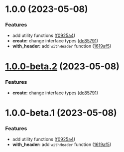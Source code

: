 # 1.0.0 (2023-05-08)


### Features

* add utility functions ([f0925a4](https://github.com/httpland/response-utils/commit/f0925a4e757456215595a73fc97cda5450799667))
* **create:** change interface types ([dc85791](https://github.com/httpland/response-utils/commit/dc857913b22447b07d7e1201547dd7e8ae1b54a4))
* **with_header:** add `withHeader` function ([1619af5](https://github.com/httpland/response-utils/commit/1619af5ea52160d712a7dec86f095c51544e1eb4))

# [1.0.0-beta.2](https://github.com/httpland/response-utils/compare/1.0.0-beta.1...1.0.0-beta.2) (2023-05-08)


### Features

* **create:** change interface types ([dc85791](https://github.com/httpland/response-utils/commit/dc857913b22447b07d7e1201547dd7e8ae1b54a4))

# 1.0.0-beta.1 (2023-05-08)


### Features

* add utility functions ([f0925a4](https://github.com/httpland/response-utils/commit/f0925a4e757456215595a73fc97cda5450799667))
* **with_header:** add `withHeader` function ([1619af5](https://github.com/httpland/response-utils/commit/1619af5ea52160d712a7dec86f095c51544e1eb4))
